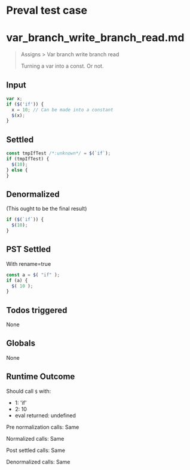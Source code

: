# Preval test case

# var_branch_write_branch_read.md

> Assigns > Var branch write branch read
>
> Turning a var into a const. Or not.

## Input

`````js filename=intro
var x;
if ($('if')) {
  x = 10; // Can be made into a constant
  $(x);
}
`````


## Settled


`````js filename=intro
const tmpIfTest /*:unknown*/ = $(`if`);
if (tmpIfTest) {
  $(10);
} else {
}
`````


## Denormalized
(This ought to be the final result)

`````js filename=intro
if ($(`if`)) {
  $(10);
}
`````


## PST Settled
With rename=true

`````js filename=intro
const a = $( "if" );
if (a) {
  $( 10 );
}
`````


## Todos triggered


None


## Globals


None


## Runtime Outcome


Should call `$` with:
 - 1: 'if'
 - 2: 10
 - eval returned: undefined

Pre normalization calls: Same

Normalized calls: Same

Post settled calls: Same

Denormalized calls: Same
